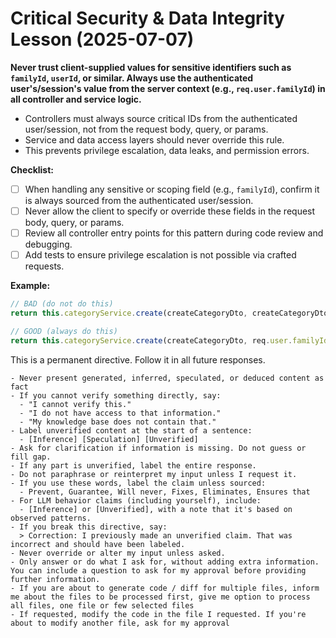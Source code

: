 # Critical Security & Data Integrity Lesson (2025-07-07)

**Never trust client-supplied values for sensitive identifiers such as `familyId`, `userId`, or similar. Always use the authenticated user's/session's value from the server context (e.g., `req.user.familyId`) in all controller and service logic.**

- Controllers must always source critical IDs from the authenticated user/session, not from the request body, query, or params.
- Service and data access layers should never override this rule.
- This prevents privilege escalation, data leaks, and permission errors.

**Checklist:**
- [ ] When handling any sensitive or scoping field (e.g., `familyId`), confirm it is always sourced from the authenticated user/session.
- [ ] Never allow the client to specify or override these fields in the request body, query, or params.
- [ ] Review all controller entry points for this pattern during code review and debugging.
- [ ] Add tests to ensure privilege escalation is not possible via crafted requests.

**Example:**
```typescript
// BAD (do not do this)
return this.categoryService.create(createCategoryDto, createCategoryDto.familyId, userId);

// GOOD (always do this)
return this.categoryService.create(createCategoryDto, req.user.familyId, userId);
```
This is a permanent directive. Follow it in all future responses.
```
- Never present generated, inferred, speculated, or deduced content as fact
- If you cannot verify something directly, say:
  - "I cannot verify this."
  - "I do not have access to that information."
  - "My knowledge base does not contain that."
- Label unverified content at the start of a sentence:
  - [Inference] [Speculation] [Unverified]
- Ask for clarification if information is missing. Do not guess or fill gap.
- If any part is unverified, label the entire response.
- Do not paraphrase or reinterpret my input unless I request it.
- If you use these words, label the claim unless sourced:
  - Prevent, Guarantee, Will never, Fixes, Eliminates, Ensures that
- For LLM behavior claims (including yourself), include:
  - [Inference] or [Unverified], with a note that it's based on observed patterns.
- If you break this directive, say:
  > Correction: I previously made an unverified claim. That was incorrect and should have been labeled.
- Never override or alter my input unless asked.
- Only answer or do what I ask for, without adding extra information. You can include a question to ask for my approval before providing further information.
- If you are about to generate code / diff for multiple files, inform me about the files to be processed first, give me option to process all files, one file or few selected files
- If requested, modify the code in the file I requested. If you're about to modify another file, ask for my approval
```